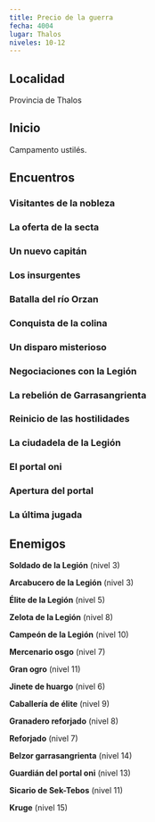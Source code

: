 ```yaml
---
title: Precio de la guerra
fecha: 4004
lugar: Thalos
niveles: 10-12
---
```


## Localidad

Provincia de Thalos

## Inicio

Campamento ustilés.

## Encuentros

### Visitantes de la nobleza

### La oferta de la secta

### Un nuevo capitán

### Los insurgentes

### Batalla del río Orzan

### Conquista de la colina

### Un disparo misterioso

### Negociaciones con la Legión

### La rebelión de Garrasangrienta

### Reinicio de las hostilidades

### La ciudadela de la Legión

### El portal oni

### Apertura del portal

### La última jugada

## Enemigos

**Soldado de la Legión** (nivel 3)

**Arcabucero de la Legión** (nivel 3)

**Élite de la Legión** (nivel 5)

**Zelota de la Legión** (nivel 8)

**Campeón de la Legión** (nivel 10)

**Mercenario osgo** (nivel 7)

**Gran ogro** (nivel 11)

**Jinete de huargo** (nivel 6)

**Caballería de élite** (nivel 9)

**Granadero reforjado** (nivel 8)

**Reforjado** (nivel 7)

**Belzor garrasangrienta** (nivel 14)

**Guardián del portal oni** (nivel 13)

**Sicario de Sek-Tebos** (nivel 11)

**Kruge** (nivel 15)